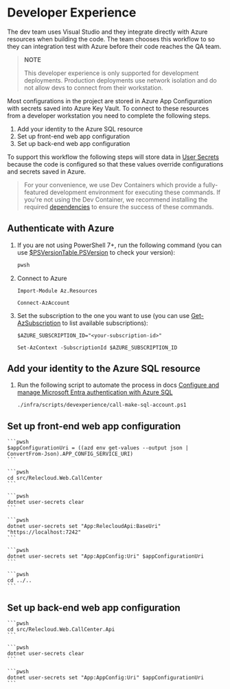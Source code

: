 # Developer Experience

The dev team uses Visual Studio and they integrate directly with Azure resources when building the code. The team chooses this workflow to so they can integration test with Azure before their code reaches the QA team.

> **NOTE**
>
> This developer experience is only supported for development deployments. Production deployments
> use network isolation and do not allow devs to connect from their workstation.

Most configurations in the project are stored in Azure App Configuration with secrets saved into Azure Key Vault. To connect to these resources from a developer workstation you need to complete the following steps.

1. Add your identity to the Azure SQL resource
1. Set up front-end web app configuration
1. Set up back-end web app configuration

To support this workflow the following steps will store data in [User Secrets](https://learn.microsoft.com/aspnet/core/security/app-secrets?view=aspnetcore-6.0&tabs=windows) because the code is configured so that these values override configurations and secrets saved in Azure.

> For your convenience, we use Dev Containers which provide a fully-featured development environment for executing these commands. If you're not using the Dev Container, we recommend installing the required [dependencies](./prerequisites.md) to ensure the success of these commands.

## Authenticate with Azure

1.  If you are not using PowerShell 7+, run the following command (you can use [$PSVersionTable.PSVersion](https://learn.microsoft.com/powershell/module/microsoft.powershell.core/about/about_powershell_editions) to check your version):

    ```sh
    pwsh
    ```

1. Connect to Azure

    ```pwsh
    Import-Module Az.Resources
    ```

    ```pwsh
    Connect-AzAccount
    ```

1. Set the subscription to the one you want to use (you can use [Get-AzSubscription](https://learn.microsoft.com/powershell/module/az.accounts/get-azsubscription?view=azps-11.3.0) to list available subscriptions):

    ```pwsh
    $AZURE_SUBSCRIPTION_ID="<your-subscription-id>"
    ```

    ```pwsh
    Set-AzContext -SubscriptionId $AZURE_SUBSCRIPTION_ID
    ```

## Add your identity to the Azure SQL resource

1. Run the following script to automate the process in docs [Configure and manage Microsoft Entra authentication with Azure SQL](https://learn.microsoft.com/en-us/azure/azure-sql/database/authentication-aad-configure?view=azuresql&tabs=azure-powershell)

    ```pwsh
    ./infra/scripts/devexperience/call-make-sql-account.ps1
    ```

## Set up front-end web app configuration

    ```pwsh
    $appConfigurationUri = ((azd env get-values --output json | ConvertFrom-Json).APP_CONFIG_SERVICE_URI)
    ```

    ```pwsh
    cd src/Relecloud.Web.CallCenter
    ```

    ```pwsh
    dotnet user-secrets clear
    ```

    ```pwsh
    dotnet user-secrets set "App:RelecloudApi:BaseUri" "https://localhost:7242"
    ```

    ```pwsh
    dotnet user-secrets set "App:AppConfig:Uri" $appConfigurationUri
    ```

    ```pwsh
    cd ../..
    ```

## Set up back-end web app configuration

    ```pwsh
    cd src/Relecloud.Web.CallCenter.Api
    ```

    ```pwsh
    dotnet user-secrets clear
    ```
    
    ```pwsh
    dotnet user-secrets set "App:AppConfig:Uri" $appConfigurationUri
    ```

